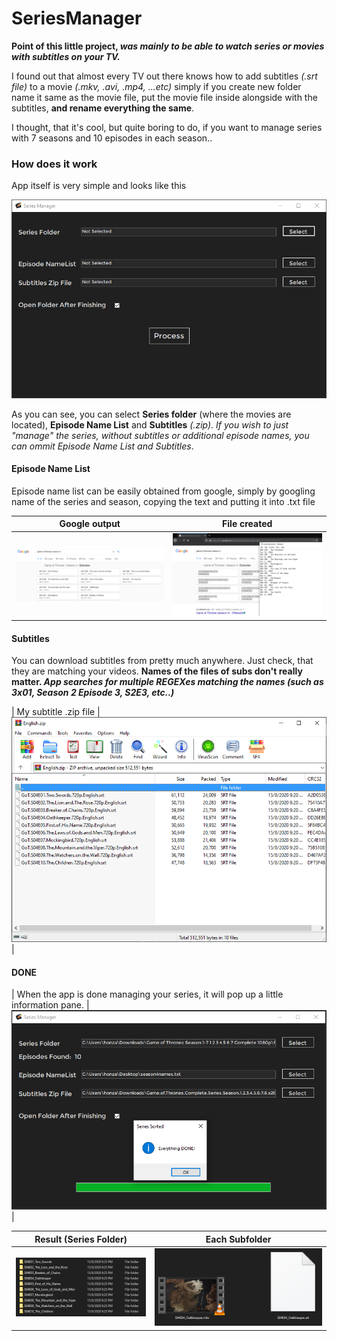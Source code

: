 # SeriesManager

**Point of this little project, _was mainly to be able to watch series or movies with subtitles on your TV._**

I found out that almost every TV out there knows how to add subtitles _(.srt file)_ to a movie _(.mkv, .avi, .mp4, ...etc)_ simply if you create
new folder name it same as the movie file, put the movie file inside alongside with the subtitles, **and rename everything the same**.

I thought, that it's cool, but quite boring to do, if you want to manage series with 7 seasons and 10 episodes in each season..

### How does it work
App itself is very simple and looks like this

<img src="https://github.com/xadam1/SeriesManager/blob/master/resources/main.png">

As you can see, you can select **Series folder** (where the movies are located), **Episode Name List** and **Subtitles** _(.zip)_.
_If you wish to just "manage" the series, without subtitles or additional episode names, you can ommit Episode Name List and Subtitles_.

#### Episode Name List
Episode name list can be easily obtained from google, simply by googling name of the series and season, copying the text and putting it into .txt file

| Google output            |  File created |
:-------------------------:|:-------------------------:
<img src="https://github.com/xadam1/SeriesManager/blob/master/resources/google_ep.png">  |  <img src="https://github.com/xadam1/SeriesManager/blob/master/resources/file_ep.png">


#### Subtitles
You can download subtitles from pretty much anywhere. Just check, that they are matching your videos. **Names of the files of subs don't really matter. _App searches for multiple REGEXes matching the names (such as 3x01, Season 2 Episode 3, S2E3, etc..)_**

| My subtitle .zip file  |  <img src="https://github.com/xadam1/SeriesManager/blob/master/resources/subs.png"> |

#### DONE

| When the app is done managing your series, it will pop up a little information pane. | <img src="https://github.com/xadam1/SeriesManager/blob/master/resources/done.png"> |

| Result (Series Folder)   |  Each Subfolder |
:-------------------------:|:-------------------------:
<img src="https://github.com/xadam1/SeriesManager/blob/master/resources/result_folder.png">  |  <img src="https://github.com/xadam1/SeriesManager/blob/master/resources/result_subfolder.png">